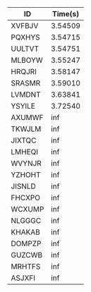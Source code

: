 |ID|Time(s)|
|-|-|
|XVFBJV|3.54509|
|PQXHYS|3.54715|
|UULTVT|3.54751|
|MLBOYW|3.55247|
|HRQJRI|3.58147|
|SRASMR|3.59010|
|LVMDNT|3.63841|
|YSYILE|3.72540|
|AXUMWF|inf|
|TKWJLM|inf|
|JIXTQC|inf|
|LMHEQI|inf|
|WVYNJR|inf|
|YZHOHT|inf|
|JISNLD|inf|
|FHCXPO|inf|
|WCXUMP|inf|
|NLGGGC|inf|
|KHAKAB|inf|
|DOMPZP|inf|
|GUZCWB|inf|
|MRHTFS|inf|
|ASJXFI|inf|
